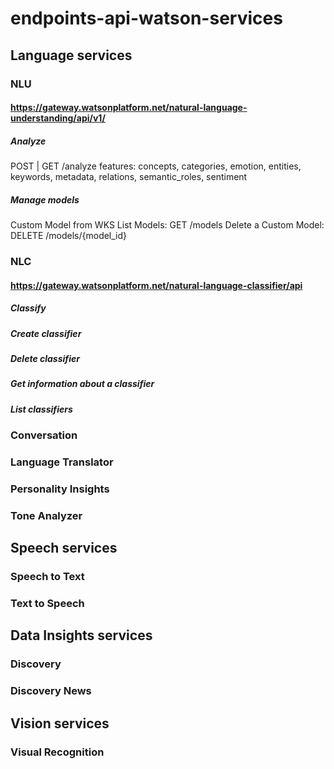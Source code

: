 # endpoints-api-watson-services
## Language services
### NLU
#### https://gateway.watsonplatform.net/natural-language-understanding/api/v1/
##### Analyze
POST | GET /analyze
features: concepts, categories, emotion, entities, keywords, metadata, relations, semantic_roles, sentiment   
##### Manage models
Custom Model from WKS
List Models: GET /models
Delete a Custom Model: DELETE /models/{model_id}

### NLC
#### https://gateway.watsonplatform.net/natural-language-classifier/api
##### Classify
##### Create classifier
##### Delete classifier
##### Get information about a classifier
##### List classifiers

### Conversation

### Language Translator

### Personality Insights

### Tone Analyzer

## Speech services
### Speech to Text

### Text to Speech

## Data Insights services
### Discovery

### Discovery News

## Vision services
### Visual Recognition
